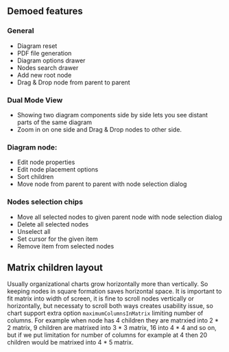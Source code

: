 ## Demoed features
### General
* Diagram reset
* PDF file generation
* Diagram options drawer
* Nodes search drawer
* Add new root node
* Drag & Drop node from parent to parent
### Dual Mode View
* Showing two diagram components side by side lets you see distant parts of the same diagram
* Zoom in on one side and Drag & Drop nodes to other side.
### Diagram node:
* Edit node properties
* Edit node placement options
* Sort children
* Move node from parent to parent with node selection dialog
### Nodes selection chips
* Move all selected nodes to given parent node with node selection dialog
* Delete all selected nodes
* Unselect all
* Set cursor for the given item
* Remove item from selected nodes


## Matrix children layout 
Usually organizational charts grow horizontally more than vertically. So keeping nodes in square formation saves horizontal space. It is important to fit matrix into width of screen, it is fine to scroll nodes vertically or horizontally, but necessaty to scroll both ways creates usability issue, so chart support extra option `maximumColumnsInMatrix` limiting number of columns. For example when node has 4 children they are matrxied into 2 * 2 matrix, 9 children are matrixed into 3 * 3 matrix, 16 into 4 * 4 and so on, but if we put limitation for number of columns for example at 4 then 20 children would be matrixed into 4 * 5 matrix.